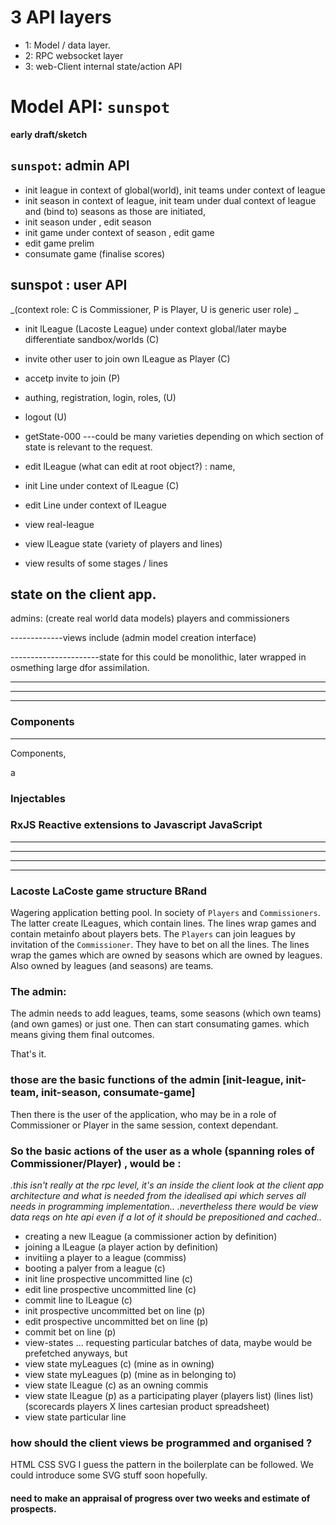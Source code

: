 





# 3 API layers
- 1: Model / data layer.
- 2: RPC websocket layer
- 3: web-Client internal state/action API 

# Model API: `sunspot`
**early draft/sketch**

## `sunspot`: admin API

- init league in context of global(world), init teams under context of league
- init season in context of league, init team under dual context of league and (bind to) seasons as those are initiated, 
- init season under , edit season
- init game under context of season , edit game 
- edit game prelim
- consumate game (finalise scores)


## sunspot : user API
_(context role: C is Commissioner, P is Player, U is generic user role) _
- init lLeague (Lacoste League) under context global/later maybe differentiate sandbox/worlds (C)
- invite other user to join own lLeague as Player (C)
- accetp invite to join (P)
- authing, registration, login, roles, (U)
- logout (U)
- getState-000 ---could be many varieties depending on which section of state is relevant to the request.


- edit lLeague (what can edit at root object?)  : name, 

- init Line under context of lLeague (C)
- edit Line under context of lLeague

- view real-league
- view lLeague state (variety of players and lines)
- view results of some stages / lines






## state on the client app.

admins: (create real world data models)
players and commissioners

-------------views include (admin model creation interface)

----------------------state for this could be monolithic, later wrapped in osmething large dfor assimilation.
















-------------------------------------------------------------------------------
-------------------------------------------------------------------------------
-------------------------------------------------------------------------------

### Components

-----------------------------
Components, 

a


### Injectables 


### RxJS  Reactive extensions to Javascript JavaScript




-------------------------------------------------------------------------------
-------------------------------------------------------------------------------
--------------------------------------------------------------------------------------------------------------------
-------------------------------------------------





### Lacoste LaCoste game structure BRand
Wagering application betting pool.
In society of `Players` and `Commissioners`. The latter create lLeagues, which contain lines. The lines wrap games and contain metainfo about players bets. The `Players` can join leagues by invitation of the `Commissioner`.  They have to bet on all the lines.  The lines wrap the games which are owned by seasons which are owned by leagues. Also owned by leagues (and seasons) are teams.

### The admin:

The admin needs to add leagues, teams, some seasons (which own teams)(and own games) or just one.  Then can start consumating games.  which means giving them final outcomes.

That's it.  

### those are the basic functions of the admin [init-league, init-team, init-season, consumate-game]



Then there is the user of the application, who may be in a role of Commissioner or Player in the same session, context dependant.

###  So the basic actions of the user as a whole (spanning roles of Commissioner/Player) , would be :
_.this isn't really at the rpc level, it's an inside the client look at the client app architecture and what is needed from the idealised api which serves all needs in programming implementation.._
_.nevertheless there would be view data reqs on hte api even if a lot of it should be prepositioned and cached.._


- creating a new lLeague (a commissioner action by definition)
- joining a lLeague (a player action by definition)
- invitiing a player to a league (commiss)
- booting a palyer from a league (c)
- init line prospective uncommitted line (c)
- edit line prospective uncommitted line (c)
- commit line to lLeague (c)
- init prospective uncommitted bet on line (p)
- edit prospective uncommitted bet on line (p)
- commit bet on line (p)
- view-states ... requesting particular batches of data, maybe would be prefetched anyways, but 
- view state myLeagues (c) (mine as in owning)
- view state myLeagues (p) (mine as in belonging to)
- view state lLeague (c) as an owning commis
- view state lLeague (p) as a participating player (players list) (lines list) (scorecards players X lines cartesian product spreadsheet)
- view state particular line



### how should the client views be programmed and organised ?

HTML CSS SVG
I guess the pattern in the boilerplate can be followed.
We could introduce some SVG stuff soon hopefully.


#### need to make an appraisal of progress over two weeks and estimate of prospects.


